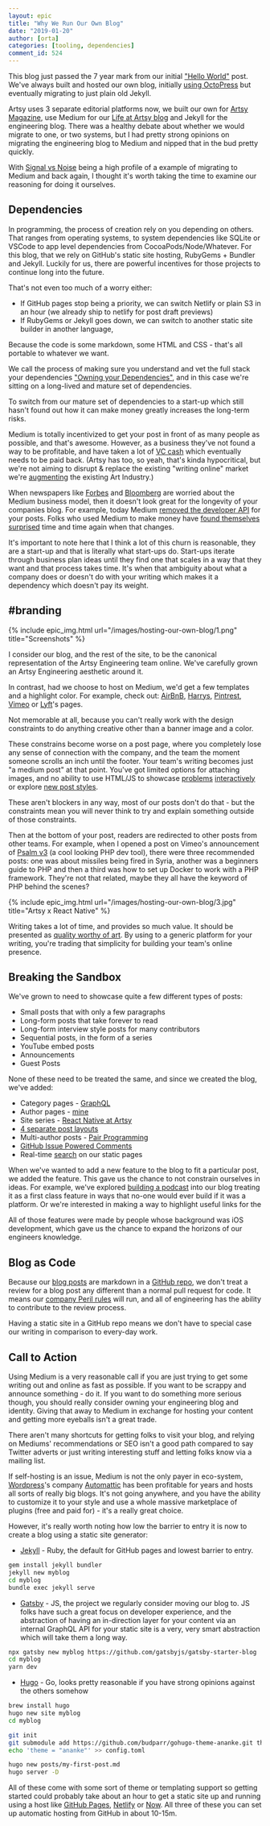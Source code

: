 ```yaml
---
layout: epic
title: "Why We Run Our Own Blog"
date: "2019-01-20"
author: [orta]
categories: [tooling, dependencies]
comment_id: 524
---
```


This blog just passed the 7 year mark from our initial ["Hello World"][hw] post. We've always built and hosted our
own blog, initially [using OctoPress][octo] but eventually migrating to just plain old Jekyll.

Artsy uses 3 separate editorial platforms now, we built our own for [Artsy Magazine][mag], use Medium for our [Life
at Artsy blog][laab] and Jekyll for the engineering blog. There was a healthy debate about whether we would migrate
to one, or two systems, but I had pretty strong opinions on migrating the engineering blog to Medium and nipped
that in the bud pretty quickly.

With [Signal vs Noise][svn] being a high profile of a example of migrating to Medium and back again, I thought it's
worth taking the time to examine our reasoning for doing it ourselves.

<!-- more -->

## Dependencies

In programming, the process of creation rely on you depending on others. That ranges from operating systems, to
system dependencies like SQLite or VSCode to app level dependencies from CocoaPods/Node/Whatever. For this blog,
that we rely on GitHub's static site hosting, RubyGems + Bundler and Jekyll. Luckily for us, there are powerful
incentives for those projects to continue long into the future.

That's not even too much of a worry either:

- If GitHub pages stop being a priority, we can switch Netlify or plain S3 in an hour (we already ship to netlify
  for post draft previews)
- If RubyGems or Jekyll goes down, we can switch to another static site builder in another language,

Because the code is some markdown, some HTML and CSS - that's all portable to whatever we want.

We call the process of making sure you understand and vet the full stack your dependencies ["Owning your
Dependencies"][oyd], and in this case we're sitting on a long-lived and mature set of dependencies.

To switch from our mature set of dependencies to a start-up which still hasn't found out how it can make money
greatly increases the long-term risks.

Medium is totally incentivized to get your post in front of as many people as possible, and that's awesome.
However, as a business they've not found a way to be profitable, and have taken a lot of [VC cash][cb] which
eventually needs to be paid back. (Artsy has too, so yeah, that's kinda hypocritical, but we're not aiming to
disrupt & replace the existing "writing online" market we're [augmenting][aug] the existing Art Industry.)

When newspapers like [Forbes][forbes] and [Bloomberg][bloomberg] are worried about the Medium business model, then
it doesn't look great for the longevity of your companies blog. For example, today Medium [removed the developer
API][dev] for your posts. Folks who used Medium to make money have [found themselves surprised][publishers] time
and time again when that changes.

It's important to note here that I think a lot of this churn is reasonable, they are a start-up and that is
literally what start-ups do. Start-ups iterate through business plan ideas until they find one that scales in a way
that they want and that process takes time. It's when that ambiguity about what a company does or doesn't do with
your writing which makes it a dependency which doesn't pay its weight.

## #branding

{% include epic_img.html url="/images/hosting-our-own-blog/1.png" title="Screenshots" %}

I consider our blog, and the rest of the site, to be the canonical representation of the Artsy Engineering team
online. We've carefully grown an Artsy Engineering aesthetic around it.

In contrast, had we choose to host on Medium, we'd get a few templates and a highlight color. For example, check
out: [AirBnB](https://medium.com/airbnb-engineering), [Harrys](https://medium.com/harrys-engineering),
[Pintrest](https://medium.com/@Pinterest_Engineering), [Vimeo](https://medium.com/vimeo-engineering-blog) or
[Lyft](https://eng.lyft.com)'s pages.

Not memorable at all, because you can't really work with the design constraints to do anything creative other than
a banner image and a color.

These constrains become worse on a post page, where you completely lose any sense of connection with the company,
and the team the moment someone scrolls an inch until the footer. Your team's writing becomes just "a medium post"
at that point. You've got limited options for attaching images, and no ability to use HTML/JS to showcase
[problems][rn] [interactively][ar] or explore [new post styles][int].

These aren't blockers in any way, most of our posts don't do that - but the constraints mean you will never think
to try and explain something outside of those constraints.

Then at the bottom of your post, readers are redirected to other posts from other teams. For example, when I opened
a post on Vimeo's announcement of [Psalm v3][psalm] (a cool looking PHP dev tool), there were three recommended
posts: one was about missiles being fired in Syria, another was a beginners guide to PHP and then a third was how
to set up Docker to work with a PHP framework. They're not that related, maybe they all have the keyword of PHP
behind the scenes?

{% include epic_img.html url="/images/hosting-our-own-blog/3.jpg" title="Artsy x React Native" %}

Writing takes a lot of time, and provides so much value. It should be presented as [quality worthy of art][qwoa].
By using to a generic platform for your writing, you're trading that simplicity for building your team's online
presence.

## Breaking the Sandbox

We've grown to need to showcase quite a few different types of posts:

- Small posts that with only a few paragraphs
- Long-form posts that take forever to read
- Long-form interview style posts for many contributors
- Sequential posts, in the form of a series
- YouTube embed posts
- Announcements
- Guest Posts

None of these need to be treated the same, and since we created the blog, we've added:

- Category pages - [GraphQL][graphql]
- Author pages - [mine][author]
- Site series - [React Native at Artsy][rnaa]
- [4 separate post layouts][layouts]
- Multi-author posts - [Pair Programming][pp]
- [GitHub Issue Powered Comments][ghc]
- Real-time [search][search] on our static pages

When we've wanted to add a new feature to the blog to fit a particular post, we added the feature. This gave us the
chance to not constrain ourselves in ideas. For example, we've explored [building a podcast][podcast] into our blog
treating it as a first class feature in ways that no-one would ever build if it was a platform. Or we're interested
in making a way to highlight useful links for the

All of those features were made by people whose background was iOS development, which gave us the chance to expand
the horizons of our engineers knowledge.

## Blog as Code

Because our [blog posts][_posts] are markdown in a [GitHub repo][ghr], we don't treat a review for a blog post any
different than a normal pull request for code. It means our [company Peril rules][peril] will run, and all of
engineering has the ability to contribute to the review process.

Having a static site in a GitHub repo means we don't have to special case our writing in comparison to every-day
work.

## Call to Action

Using Medium is a very reasonable call if you are just trying to get some writing out and online as fast as
possible. If you want to be scrappy and announce something - do it. If you want to do something more serious
though, you should really consider owning your engineering blog and identity. Giving that away to Medium in
exchange for hosting your content and getting more eyeballs isn't a great trade.

There aren't many shortcuts for getting folks to visit your blog, and relying on Mediums' recommendations or SEO
isn't a good path compared to say Twitter adverts or just writing interesting stuff and letting folks know via a
mailing list.

If self-hosting is an issue, Medium is not the only payer in eco-system, [Wordpress][wp]'s company
[Automattic][autom] has been profitable for years and hosts all sorts of really big blogs. It's not going anywhere,
and you have the ability to customize it to your style and use a whole massive marketplace of plugins (free and
paid for) - it's a really great choice.

However, it's really worth noting how low the barrier to entry it is now to create a blog using a static site
generator:

- [Jekyll][jekyll] - Ruby, the default for GitHub pages and lowest barrier to entry.

```sh
gem install jekyll bundler
jekyll new myblog
cd myblog
bundle exec jekyll serve
```

- [Gatsby][gatsby] - JS, the project we regularly consider moving our blog to. JS folks have such a great focus on
  developer experience, and the abstraction of having an in-direction layer for your content via an internal
  GraphQL API for your static site is a very, very smart abstraction which will take them a long way.

```sh
npx gatsby new myblog https://github.com/gatsbyjs/gatsby-starter-blog
cd myblog
yarn dev
```

- [Hugo][hugo] - Go, looks pretty reasonable if you have strong opinions against the others somehow

```sh
brew install hugo
hugo new site myblog
cd myblog

git init
git submodule add https://github.com/budparr/gohugo-theme-ananke.git themes/ananke
echo 'theme = "ananke"' >> config.toml

hugo new posts/my-first-post.md
hugo server -D
```

All of these come with some sort of theme or templating support so getting started could probably take about an
hour to get a static site up and running using a host like [GitHub Pages][pages], [Netlify][netlify] or [Now][now].
All three of these you can set up automatic hosting from GitHub in about 10-15m.

[hw]: /blog/2012/01/05/hello-world/
[ar]: /blog/2018/03/18/ar/
[rn]: /blog/2017/07/06/React-Native-for-iOS-devs/#React
[octo]: /blog/2012/01/18/octopress-and-jekyll/
[laab]: https://www.artsy.net/life-at-artsy
[svn]: https://m.signalvnoise.com/signal-v-noise-exits-medium/
[oyd]: https://github.com/artsy/README/blob/master/culture/engineering-principles.md#own-your-dependencies
[pd]: https://github.com/artsy/artsy.github.io/issues/355#issuecomment-315605280
[cb]: https://www.crunchbase.com/organization/medium
[forbes]: https://www.forbes.com/sites/theodorecasey/2017/08/14/why-medium-doesnt-matter-anymore/#1fea7cdf49ad
[bloomberg]: https://www.bloomberg.com/opinion/articles/2017-01-05/why-medium-failed-to-disrupt-the-media
[psalm]: https://medium.com/vimeo-engineering-blog/announcing-psalm-v3-76ec78e312ce
[jekyll]: https://jekyllrb.com
[gatsby]: https://www.gatsbyjs.org
[hugo]: https://gohugo.io
[qwoa]: https://github.com/artsy/README/blob/cb73cb/culture/what-is-artsy.md#quality-worthy-of-art
[graphql]: /blog/categories/graphql/
[author]: /author/orta/
[rnaa]: /series/react-native-at-artsy/
[ghc]: /blog/2017/07/15/Comments-are-on/
[pp]: /blog/2018/10/19/pair-programming/
[layouts]: https://github.com/artsy/artsy.github.io/tree/9f65b5/_layouts
[pages]: https://pages.github.com
[netlify]: https://www.netlify.com
[now]: https://zeit.co/now
[podcast]: https://github.com/artsy/artsy.github.io/issues/355#issuecomment-315605280
[_posts]: https://github.com/artsy/artsy.github.io/tree/9f65b5/_posts
[wp]: https://wordpress.com
[autom]: https://automattic.com
[ghr]: https://github.com/artsy/artsy.github.io
[mag]: https://www.artsy.net/articles
[aug]: https://www.theverge.com/2017/7/18/15983712/artsy-fine-art-galleries-online-auction-sales
[dev]: https://write.as/blog/ending-our-medium-integration
[search]: https://github.com/artsy/artsy.github.io/pull/332
[peril]: https://github.com/artsy/README/blob/master/culture/peril.md
[int]: http://artsy.github.io/blog/2019/01/23/artsy-engineering-hiring/

<!-- prettier-ignore-start -->
[publishers]:  http://www.niemanlab.org/2018/05/medium-abruptly-cancels-the-membership-programs-of-its-21-remaining-publisher-partners/
<!-- prettier-ignore-end -->
